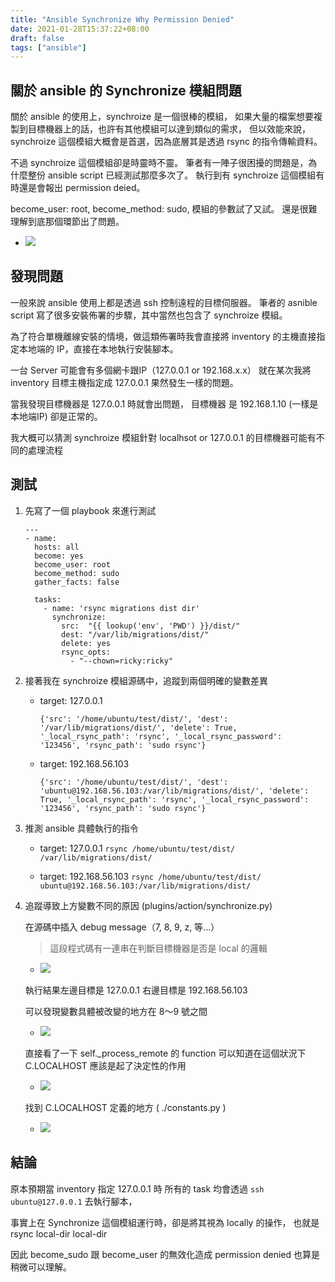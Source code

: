 ```yaml
---
title: "Ansible Synchronize Why Permission Denied"
date: 2021-01-28T15:37:22+08:00
draft: false
tags: ["ansible"]
---
```


## 關於 ansible 的 Synchronize 模組問題

關於 ansible 的使用上，synchroize 是一個很棒的模組，
如果大量的檔案想要複製到目標機器上的話，也許有其他模組可以達到類似的需求，
但以效能來說，synchroize 這個模組大概會是首選，因為底層其是透過 rsync 的指令傳輸資料。

不過 synchroize 這個模組卻是時靈時不靈。
筆者有一陣子很困擾的問題是，為什麼整份 ansible script 已經測試那麼多次了。
執行到有 synchroize 這個模組有時還是會報出 permission deied。

become_user: root, become_method: sudo, 模組的參數試了又試。
還是很難理解到底那個環節出了問題。

* ![](https://fblog.ooopiz.com/images/2021/01/a001.jpg)

## 發現問題

一般來說 ansible 使用上都是透過 ssh 控制遠程的目標伺服器。
筆者的 asnible script 寫了很多安裝佈署的步驟，其中當然也包含了 synchroize 模組。

為了符合單機離線安裝的情境，做這類佈署時我會直接將 inventory 的主機直接指定本地端的 IP，直接在本地執行安裝腳本。

一台 Server 可能會有多個網卡跟IP（127.0.0.1 or 192.168.x.x）
就在某次我將 inventory 目標主機指定成 127.0.0.1 果然發生一樣的問題。

當我發現目標機器是 127.0.0.1 時就會出問題，
目標機器 是 192.168.1.10 (一樣是本地端IP) 卻是正常的。

我大概可以猜測 synchroize 模組針對 localhsot or 127.0.0.1 的目標機器可能有不同的處理流程

## 測試

1. 先寫了一個 playbook 來進行測試

   ```
   ---
   - name:
     hosts: all
     become: yes
     become_user: root
     become_method: sudo
     gather_facts: false
   
     tasks:
       - name: 'rsync migrations dist dir'
         synchronize:
           src:  "{{ lookup('env', 'PWD') }}/dist/"
           dest: "/var/lib/migrations/dist/"
           delete: yes
           rsync_opts:
             - "--chown=ricky:ricky"
   ```

2. 接著我在 synchroize 模組源碼中，追蹤到兩個明確的變數差異

   * target: 127.0.0.1
     ```
     {'src': '/home/ubuntu/test/dist/', 'dest': '/var/lib/migrations/dist/', 'delete': True, '_local_rsync_path': 'rsync', '_local_rsync_password': '123456', 'rsync_path': 'sudo rsync'}
     ```

   * target: 192.168.56.103
     ```
     {'src': '/home/ubuntu/test/dist/', 'dest': 'ubuntu@192.168.56.103:/var/lib/migrations/dist/', 'delete': True, '_local_rsync_path': 'rsync', '_local_rsync_password': '123456', 'rsync_path': 'sudo rsync'}
     ```

3. 推測 ansible 具體執行的指令

   * target: 127.0.0.1
     `rsync /home/ubuntu/test/dist/ /var/lib/migrations/dist/`

   * target: 192.168.56.103
     `rsync /home/ubuntu/test/dist/ ubuntu@192.168.56.103:/var/lib/migrations/dist/`

4. 追蹤導致上方變數不同的原因 (plugins/action/synchronize.py)

   在源碼中插入 debug message（7, 8, 9, z, 等...）

   > 這段程式碼有一連串在判斷目標機器是否是 local 的邏輯

   * ![](https://fblog.ooopiz.com/images/2021/01/a003.jpg)

   執行結果左邊目標是 127.0.0.1
   右邊目標是 192.168.56.103

   可以發現變數具體被改變的地方在 8～9 號之間

   * ![](https://fblog.ooopiz.com/images/2021/01/a002.jpg)

   直接看了一下 self._process_remote 的 function
   可以知道在這個狀況下 C.LOCALHOST 應該是起了決定性的作用

   * ![](https://fblog.ooopiz.com/images/2021/01/a004.jpg)

   找到 C.LOCALHOST 定義的地方 ( ./constants.py )

   * ![](https://fblog.ooopiz.com/images/2021/01/a005.jpg)

## 結論

原本預期當 inventory 指定 127.0.0.1 時
所有的 task 均會透過 `ssh ubuntu@127.0.0.1` 去執行腳本，

事實上在 Synchronize 這個模組運行時，卻是將其視為 locally 的操作，
也就是 rsync local-dir local-dir

因此 become_sudo 跟 become_user 的無效化造成 permission denied 也算是稍微可以理解。
